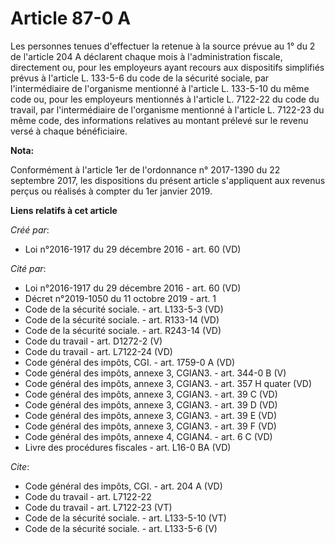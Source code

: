 # Article 87-0 A

Les personnes tenues d'effectuer la retenue à la source prévue au 1° du 2 de l'article 204 A déclarent chaque mois à
l'administration fiscale, directement ou, pour les employeurs ayant recours aux dispositifs simplifiés prévus à l'article L.
133-5-6 du code de la sécurité sociale, par l'intermédiaire de l'organisme mentionné à l'article L. 133-5-10 du même code ou,
pour les employeurs mentionnés à l'article L. 7122-22 du code du travail, par l'intermédiaire de l'organisme mentionné à
l'article L. 7122-23 du même code, des informations relatives au montant prélevé sur le revenu versé à chaque bénéficiaire.

**Nota:**

Conformément à l'article 1er de l'ordonnance n° 2017-1390 du 22 septembre 2017, les dispositions du présent article
s'appliquent aux revenus perçus ou réalisés à compter du 1er janvier 2019.

**Liens relatifs à cet article**

_Créé par_:

  - Loi n°2016-1917 du 29 décembre 2016 - art. 60 (VD)

_Cité par_:

  - Loi n°2016-1917 du 29 décembre 2016 - art. 60 (VD)
  - Décret n°2019-1050 du 11 octobre 2019 - art. 1
  - Code de la sécurité sociale. - art. L133-5-3 (VD)
  - Code de la sécurité sociale. - art. R133-14 (VD)
  - Code de la sécurité sociale. - art. R243-14 (VD)
  - Code du travail - art. D1272-2 (V)
  - Code du travail - art. L7122-24 (VD)
  - Code général des impôts, CGI. - art. 1759-0 A (VD)
  - Code général des impôts, annexe 3, CGIAN3. - art. 344-0 B (V)
  - Code général des impôts, annexe 3, CGIAN3. - art. 357 H quater (VD)
  - Code général des impôts, annexe 3, CGIAN3. - art. 39 C (VD)
  - Code général des impôts, annexe 3, CGIAN3. - art. 39 D (VD)
  - Code général des impôts, annexe 3, CGIAN3. - art. 39 E (VD)
  - Code général des impôts, annexe 3, CGIAN3. - art. 39 F (VD)
  - Code général des impôts, annexe 4, CGIAN4. - art. 6 C (VD)
  - Livre des procédures fiscales - art. L16-0 BA (VD)

_Cite_:

  - Code général des impôts, CGI. - art. 204 A (VD)
  - Code du travail - art. L7122-22
  - Code du travail - art. L7122-23 (VT)
  - Code de la sécurité sociale. - art. L133-5-10 (VT)
  - Code de la sécurité sociale. - art. L133-5-6 (V)
